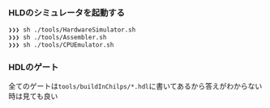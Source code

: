 ### HLDのシミュレータを起動する

```bash
❯❯❯ sh ./tools/HardwareSimulator.sh
❯❯❯ sh ./tools/Assembler.sh
❯❯❯ sh ./tools/CPUEmulator.sh
```

### HDLのゲート
全てのゲートは`tools/buildInChilps/*.hdl`に書いてあるから答えがわからない時は見ても良い
